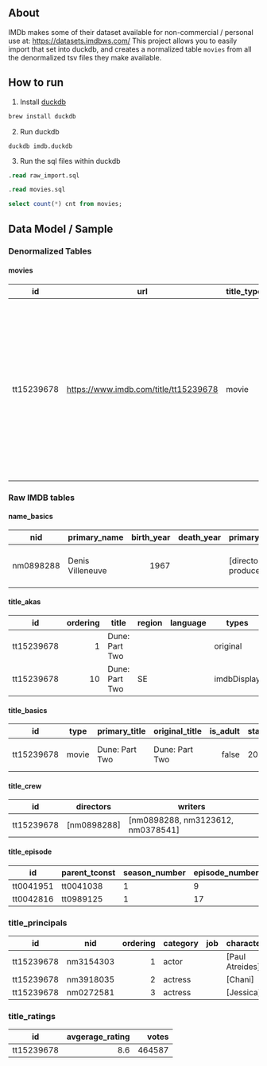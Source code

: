 ## About

IMDb makes some of their dataset available for non-commercial / personal use at: https://datasets.imdbws.com/
This project allows you to easily import that set into duckdb, and creates a normalized table `movies`
from all the denormalized tsv files they make available.

## How to run

1. Install [duckdb](https://duckdb.org/docs/installation/)
```bash
brew install duckdb
```

2. Run duckdb
```
duckdb imdb.duckdb
```

3. Run the sql files within duckdb
```sql
.read raw_import.sql

.read movies.sql

select count(*) cnt from movies;
```

## Data Model / Sample
### Denormalized Tables
#### movies

|     id     |                  url                  | title_type | primary_title  | original_title | is_adult | start_year | end_year | runtime_minutes |           genres           | average_rating | num_votes |                                                                          actors                                                                          |     directors      |                           producers                           | writers |
|------------|---------------------------------------|------------|----------------|----------------|---------:|------------|----------|-----------------|----------------------------|---------------:|----------:|----------------------------------------------------------------------------------------------------------------------------------------------------------|--------------------|---------------------------------------------------------------|---------|
| tt15239678 | https://www.imdb.com/title/tt15239678 | movie      | Dune: Part Two | Dune: Part Two | false    | 2024       |          | 166             | [Action, Adventure, Drama] | 8.6            | 464587    | [Timothée Chalamet, Zendaya, Rebecca Ferguson, Josh Brolin, Austin Butler, Dave Bautista, Christopher Walken, Léa Seydoux, Javier Bardem, Florence Pugh] | [Denis Villeneuve] | [Patrick McCormick, Mary Parent, Cale Boyter, Tanya Lapointe] |         |

### Raw IMDB tables
#### name_basics

| nid       |   primary_name   | birth_year | death_year |      primary_profession      |               known_for_titles               |
|-----------|------------------|-----------:|------------|------------------------------|----------------------------------------------|
| nm0898288 | Denis Villeneuve | 1967       |            | [director, writer, producer] | [tt1160419, tt1856101, tt1255953, tt2543164] |

#### title_akas

|  id  | ordering |     title      | region | language |    types    | attributes | is_original_title |
|------|---------:|----------------|--------|----------|-------------|------------|------------------:|
| tt15239678 | 1        | Dune: Part Two |        |          | original    |            | true              |
| tt15239678 | 10       | Dune: Part Two | SE     |          | imdbDisplay |            | false             |

#### title_basics
|     id     | type  | primary_title  | original_title | is_adult | start_year | end_year | runtime_minutes |           genres           |
|------------|-------|----------------|----------------|---------:|------------|----------|-----------------|----------------------------|
| tt15239678 | movie | Dune: Part Two | Dune: Part Two | false    | 2024       |          | 166             | [Action, Adventure, Drama] |

#### title_crew

|     id     |  directors  |              writers              |
|------------|-------------|-----------------------------------|
| tt15239678 | [nm0898288] | [nm0898288, nm3123612, nm0378541] |

#### title_episode

|    id     | parent_tconst | season_number | episode_number |
|-----------|---------------|---------------|----------------|
| tt0041951 | tt0041038     | 1             | 9              |
| tt0042816 | tt0989125     | 1             | 17             |

### title_principals

|     id     |    nid    | ordering |      category       |           job           |      characters       |
|------------|-----------|---------:|---------------------|-------------------------|-----------------------|
| tt15239678 | nm3154303 | 1        | actor               |                         | [Paul Atreides]       |
| tt15239678 | nm3918035 | 2        | actress             |                         | [Chani]               |
| tt15239678 | nm0272581 | 3        | actress             |                         | [Jessica]             |

### title_ratings

|     id     | avgerage_rating | votes  |
|------------|----------------:|-------:|
| tt15239678 | 8.6             | 464587 |